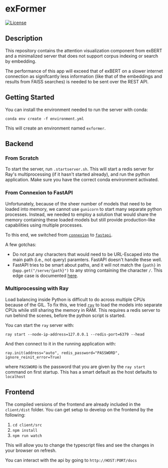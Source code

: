# exFormer

[![License](https://img.shields.io/badge/License-Apache%202.0-blue.svg)](https://opensource.org/licenses/Apache-2.0)

## Description
This repository contains the attention visualization component from exBERT and a minimalized server that does not support corpus indexing or search by embedding.

The performance of this app will exceed that of exBERT on a slower internet connection as signifcantly less information (like that of the embeddings and results from FAISS searches) is needed to be sent over the REST API.


## Getting Started
You can install the environment needed to run the server with conda:

`conda env create -f environment.yml`

This will create an environment named `exformer`.

## Backend
### From Scratch
To start the server, run `.startserver.sh`. This will start a redis server for Ray's multiprocessing (if it hasn't started already), and run the python application. Make sure you have the correct conda environment activated.

### From Connexion to FastAPI
Unfortunately, because of the sheer number of models that need to be loaded into memory, we cannot use `gunicorn` to start many separate python processes. Instead, we needed to employ a solution that would share the memory containing these loaded models but still provide production-like capabilities using multiple processes.

To this end, we switched from [`connexion`](https://connexion.readthedocs.io/en/latest/) to [`fastapi`](https://fastapi.tiangolo.com/).

A few gotchas:
- Do not put any characters that would need to be URL-Escaped into the main path (i.e., not query) paramters. FastAPI doesn't handle these well.
- FastAPI tries to be smart about paths, and it will not match the `{path}` in `@app.get("/serve/{path}")` to any string containing the character `/`. This edge case is documented [here](https://fastapi.tiangolo.com/tutorial/path-params/#path-parameters-containing-paths).

### Multiprocessing with Ray
Load balancing inside Python is difficult to do across multiple CPUs because of the GIL. To fix this, we tried [`ray`](https://ray.io/) to load the models into separate CPUs while still sharing the memory in RAM. This requires a redis server to run behind the scenes, before the python script is started.

You can start the `ray` server with:

`ray start --node-ip-address=127.0.0.1 --redis-port=6379 --head`

And then connect to it in the running application with:

`ray.init(address="auto", redis_password="PASSWORD", ignore_reinit_error=True)`

where `PASSWORD` is the password that you are given by the `ray start` command on first startup. This has a smart default as the host defaults to `localhost`

## Frontend
The compiled versions of the frontend are already included in the `client/dist` folder. You can get setup to develop on the frontend by the following:

1. `cd client/src`
2. `npm install`
3. `npm run watch`

This will allow you to change the typescript files and see the changes in your browser on refresh.

You can interact with the api by going to `http://HOST:PORT/docs`

